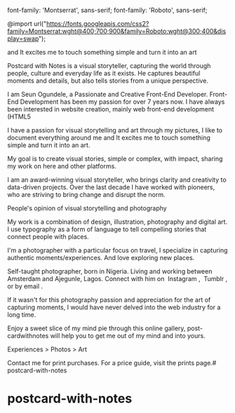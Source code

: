 font-family: 'Montserrat', sans-serif;
font-family: 'Roboto', sans-serif;

@import url("https://fonts.googleapis.com/css2?family=Montserrat:wght@400;700;900&family=Roboto:wght@300;400&display=swap");

and It excites me to touch something simple and turn it into an art


Postcard with Notes is a visual storyteller, capturing the world through people, culture and everyday life as it exists. He captures beautiful moments and details, but also tells stories from a unique perspective.

I am Seun Ogundele, a Passionate and Creative Front-End Developer. Front-End Development has been my passion for over 7 years now. I have always been interested in website creation, mainly web front-end development (HTML5

I have a passion for visual storytelling and art through my pictures, I like to document everything around me and It excites me to touch something simple and turn it into an art.

My goal is to create visual stories, simple or complex, with impact, sharing my work on here and other platforms.

I am an award-winning visual storyteller, who brings clarity and creativity to data-driven projects. Over the last decade I have worked with pioneers, who are striving to bring change and disrupt the norm.

People's opinion of visual storytelling and photography

My work is a combination of design, illustration, photography and digital art. I use typography as a form of language to tell compelling stories that connect people with places.

I'm a photographer with a particular focus on travel, I specialize in capturing authentic moments/experiences. And love exploring new places.

Self-taught photographer, born in Nigeria. Living and working between Amsterdam and Ajegunle, Lagos. Connect with him on  Instagram ,  Tumblr , or by email .

If it wasn't for this photography passion and appreciation for the art of capturing moments, I would have never delved into the web industry for a long time.

Enjoy a sweet slice of my mind pie through this online gallery, post-cardwithnotes will help you to get me out of my mind and into yours.

Experiences > Photos > Art


Contact me for print purchases.
For a price guide, visit the prints page.# postcard-with-notes
# postcard-with-notes







 <!--
        <div class="print-shop-second-page">

            <section class="print-shop-second-page-introduction">
                <h2 class="print-shop-second-page-introduction-title"> Cityscape, Landscape, Street-Photography & Travel
                    Prints</h2>
                <p class="print-shop-second-page-introduction-paragraph">These premium high quality prints are achieved
                    in partnership with printing collaborators using the
                    highest quality
                    materials and methods available.</p>
            </section>

            <section class="print-shop-second-page-images">
                <article class="landscape-section">
                    <img class="print-shop-landscape-image" src="../assets/DSCF7642.jpg" alt="">
                    <h3>Quality Prints</h3>
                    <p>Lorem ipsum dolor sit amet consectetur adipisicing <br> elit. Eos maxime nisi quae, deleniti
                        temporibus <br> aut quod fugit deserunt sit at.</p>
                </article>
                <img class="print-shop-potrait-image" src="../assets/DSCF7641.jpg" alt="">
                <article class="landscape-section">
                    <img class="print-shop-landscape-image" src="../assets/DSCF7642.jpg" alt="">
                    <h3>Quality Prints</h3>
                    <p>Lorem ipsum dolor sit amet consectetur adipisicing <br> elit. Eos maxime nisi quae, deleniti
                        temporibus <br> aut quod fugit deserunt sit at.</p>
                </article>
            </section>

        </div>
        -->